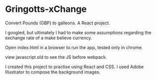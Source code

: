 # Gringotts-xChange
Convert Pounds (GBP) to galleons. A React project.

I googled, but ultimately I had to make some assumptions regarding the exchange rate of a make believe currency.

Open index.html in a browser to run the app, tested only in chrome.

view javascript.old to see the JS before webpack.

I created this project to practise using React and CSS. I used Adobe Illustrator to compose the background images.
